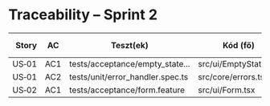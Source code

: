 # Traceability – Sprint 2 

| Story | AC  | Teszt(ek)                         | Kód (fő)                | CI lépés |
|------:|:---:|-----------------------------------|-------------------------|----------|
| US‑01 | AC1 | tests/acceptance/empty_state...   | src/ui/EmptyState.tsx   | smoke    |
| US‑01 | AC2 | tests/unit/error_handler.spec.ts  | src/core/errors.ts      | unit     |
| US‑02 | AC1 | tests/acceptance/form.feature     | src/ui/Form.tsx         | test     |
